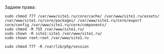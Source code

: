 Задаем права:

    sudo chmod 777 /var/www/site1.ru/core/cache/ /var/www/site1.ru/assets/ /var/www/site1.ru/core/packages/ /var/www/site1.ru/core/export core/config /var/www/site1.ru/core/components/
    sudo chmod -R 755 /var/www/site1.ru/
    sudo chown -R site1:site1 /var/www/site1.ru/
    sudo chown root:root /var/www/site1.ru
    
    sudo chmod 777 -R /var/lib/php/session
